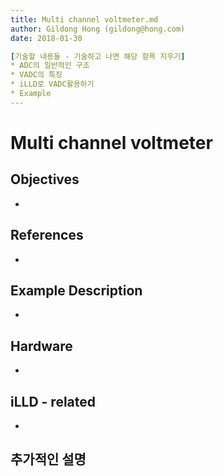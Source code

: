 ```yaml
---
title: Multi channel voltmeter.md
author: Gildong Hong (gildong@hong.com)  
date: 2018-01-30

[기술할 내용들 - 기술하고 나면 해당 항목 지우기]
* ADC의 일반적인 구조
* VADC의 특징
* iLLD로 VADC활용하기
* Example
---
```


# Multi channel voltmeter

## Objectives
*

## References
*

## Example Description 
*

## Hardware
* ​

## iLLD - related
*

## 추가적인 설명

